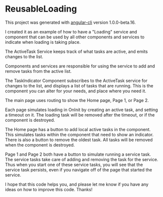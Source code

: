 # ReusableLoading

This project was generated with [angular-cli](https://github.com/angular/angular-cli) version 1.0.0-beta.16.

I created it as an example of how to have a "Loading" service and component that can be used by all other components and services to indicate when loading is taking place.

The ActiveTask Service keeps track of what tasks are active, and emits changes to the list.

Components and services are responsible for using the service to add and remove tasks from the active list.

The TaskIndicator Component subscribes to the ActiveTask service for changes to the list, and displays a list of tasks that are running.  This is the component you can alter for your needs, and place where you need it.

The main page uses routing to show the Home page, Page 1, or Page 2.

Each page simulates loading in OnInit by creating an active task, and setting a timeout on it.  The loading task will be removed after the timeout, or if the component is destroyed.  

The Home page has a button to add local active tasks in the component.  This simulates tasks within the component that need to show an indicator.  There is also a button to remove the oldest task.  All tasks will be removed when the component is destroyed.

Page 1 and Page 2 both have a button to simulate running a service task.  The service tasks take care of adding and removing the task for the service.  Thus when you start one of these service tasks, you will see that the service task persists, even if you navigate off of the page that started the service.

I hope that this code helps you, and please let me know if you have any ideas on how to improve this code.  Thanks!    
